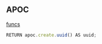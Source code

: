 APOC
-

[funcs](https://neo4j.com/labs/apoc/4.1/overview/)

````js
RETURN apoc.create.uuid() AS uuid;
````
